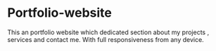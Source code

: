 # Portfolio-website
This an portfolio website which dedicated section about my projects , services and contact me. With full responsiveness from any device.
